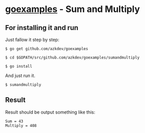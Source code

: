 [goexamples](https://github.com/azkdev/goexamples) - Sum and Multiply
=========================================================================

## For installing it and run

Just fallow it step by step:

```
$ go get github.com/azkdev/goexamples
```
```
$ cd $GOPATH/src/github.com/azkdev/goexamples/sumandmultiply
```
```
$ go install
```

And just run it.

```
$ sumandmultiply
```

## Result

Result should be output something like this:

```
Sum = 43
Multiply = 408
```